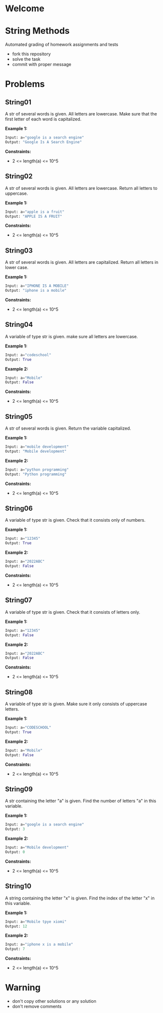 # Welcome
# String Methods

Automated grading of homework assignments and tests
- fork this repository
- solve the task
- commit with proper message

# Problems
## String01

  A str of several words is given. All letters are lowercase. Make sure that the first letter of each word is capitalized.

**Example 1:**

```Python
Input: a="google is a search engine"
Output: "Google Is A Search Engine"

```

**Constraints:**

  - 2 <= length(a) <= 10^5

## String02

  A str of several words is given. All letters are lowercase. Return all letters to uppercase.

**Example 1:**

```Python
Input: a="apple is a fruit"
Output: "APPLE IS A FRUIT"

```

**Constraints:**

  - 2 <= length(a) <= 10^5

## String03

  A str of several words is given. All letters are capitalized. Return all letters in lower case.

**Example 1:**

```Python
Input: a="IPHONE IS A MOBILE"
Output: "iphone is a mobile"

```

**Constraints:**

  - 2 <= length(a) <= 10^5

## String04

  A variable of type str is given. make sure all letters are lowercase.

**Example 1:**

```Python
Input: a="codeschool"
Output: True

```

**Example 2:**

```Python
Input: a="Mobile"
Output: False

```
**Constraints:**

  - 2 <= length(a) <= 10^5

## String05

  A str of several words is given. Return the variable capitalized.

**Example 1:**

```Python
Input: a="mobile development"
Output: "Mobile development"

```

**Example 2:**

```Python
Input: a="python programming"
Output: "Python programming"

```
**Constraints:**

  - 2 <= length(a) <= 10^5

## String06

  A variable of type str is given. Check that it consists only of numbers.

**Example 1:**

```Python
Input: a="12345"
Output: True

```

**Example 2:**

```Python
Input: a="2022ABC"
Output: False

```
**Constraints:**

  - 2 <= length(a) <= 10^5

## String07

  A variable of type str is given. Check that it consists of letters only.

**Example 1:**

```Python
Input: a="12345"
Output: False

```

**Example 2:**

```Python
Input: a="2022ABC"
Output: False

```
**Constraints:**

  - 2 <= length(a) <= 10^5

## String08

  A variable of type str is given. Make sure it only consists of uppercase letters.

**Example 1:**

```Python
Input: a="CODESCHOOL"
Output: True

```

**Example 2:**

```Python
Input: a="Mobile"
Output: False

```
**Constraints:**

  - 2 <= length(a) <= 10^5

## String09

  A str containing the letter "a" is given. Find the number of letters "a" in this variable.

**Example 1:**

```Python
Input: a="google is a search engine"
Output: 3

```

**Example 2:**

```Python
Input: a="Mobile development"
Output: 0

```
**Constraints:**

  - 2 <= length(a) <= 10^5

## String10

  A string containing the letter "x" is given. Find the index of the letter "x" in this variable.

**Example 1:**

```Python
Input: a="Mobile tpye xiomi"
Output: 12

```

**Example 2:**

```Python
Input: a="iphone x is a mobile"
Output: 7

```
**Constraints:**

  - 2 <= length(a) <= 10^5

# Warning
- don't copy other solutions or any solution
- don't remove comments